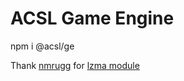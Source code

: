 # ACSL Game Engine
npm i @acsl/ge

Thank [nmrugg](https://www.npmjs.com/~nmrugg) for [lzma module](https://github.com/LZMA-JS/LZMA-JS)